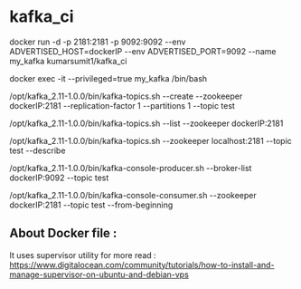 # kafka_ci

docker run -d -p 2181:2181 -p 9092:9092 --env ADVERTISED_HOST=dockerIP --env ADVERTISED_PORT=9092 --name my_kafka kumarsumit1/kafka_ci

docker exec -it --privileged=true my_kafka /bin/bash

/opt/kafka_2.11-1.0.0/bin/kafka-topics.sh --create --zookeeper dockerIP:2181 --replication-factor 1 --partitions 1 --topic test

/opt/kafka_2.11-1.0.0/bin/kafka-topics.sh --list --zookeeper dockerIP:2181

/opt/kafka_2.11-1.0.0/bin/kafka-topics.sh --zookeeper localhost:2181 --topic test --describe

/opt/kafka_2.11-1.0.0/bin/kafka-console-producer.sh --broker-list dockerIP:9092 --topic test

/opt/kafka_2.11-1.0.0/bin/kafka-console-consumer.sh --zookeeper dockerIP:2181 --topic test --from-beginning


## About Docker file :
It uses supervisor utility for more read :
https://www.digitalocean.com/community/tutorials/how-to-install-and-manage-supervisor-on-ubuntu-and-debian-vps